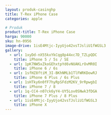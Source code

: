 ```yaml
---
layout: produk-casinghp
title: T-Rex iPhone Case
categories: apple

# Produk
product-title: T-Rex iPhone Case
harga: 90000
sku: hn-0956
image-drive: 1isE4Mtjc-IyyUjo42vsTJsliU1fWGSL3
gallery:
  - url: 1xyDd-nX55kxYkCqg8p44xc7D_TZLpQDC
    title: iPhone 5 / 5s / SE
  - url: 1pK7NW5xZkoGEhxtpYd6vNUAKLrOvMR0I
    title: iPhone 6 / 6s
  - url: 1sfHZ8ftiM_3I-BKhNMLb1TlFWRKDowRJ
    title: iPhone 6 Plus / 6s Plus
  - url: 1sHTky6n0fF7hyRpSFdzM2KV_9rRpwgbI
    title: iPhone 7 / 8
  - url: 1q-CC4-n07ck6yY4-UY5Lov0SNwk3fDGA
    title: iPhone 7 Plus / 8 Plus
  - url: 1isE4Mtjc-IyyUjo42vsTJsliU1fWGSL3
    title: iPhone X
---
```

